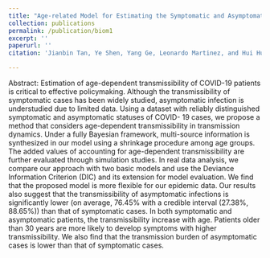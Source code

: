 ```yaml
---
title: "Age-related Model for Estimating the Symptomatic and Asymptomatic Transmissibility of COVID-19 Patients"
collection: publications
permalink: /publication/biom1
excerpt: ''
paperurl: ''
citation: 'Jianbin Tan, Ye Shen, Yang Ge, Leonardo Martinez, and Hui Huang,  Age-related Model for Estimating the Symptomatic and Asymptomatic Transmissibility of COVID-19 Patients, Biometrics, revised and resubmitted'

---
```

Abstract: Estimation of age-dependent transmissibility of COVID-19 patients is critical to effective policymaking. Although the transmissibility of symptomatic cases has been widely studied, asymptomatic infection is understudied due to limited data. Using a dataset with reliably distinguished symptomatic and asymptomatic statuses of COVID- 19 cases, we propose a method that considers age-dependent transmissibility in transmission dynamics. Under a fully Bayesian framework, multi-source information is synthesized in our model using a shrinkage procedure among age groups. The added values of accounting for age-dependent transmissibility are further evaluated through simulation studies. In real data analysis, we compare our approach with two basic models and use the Deviance Information Criterion (DIC) and its extension for model evaluation. We find that the proposed model is more flexible for our epidemic data. Our results also suggest that the transmissibility of asymptomatic infections is significantly lower (on average, 76.45$\%$ with a credible interval (27.38$\%$, 88.65$\%$)) than that of symptomatic cases. In both symptomatic and asymptomatic patients, the transmissibility increase with age. Patients older than 30 years are more likely to develop symptoms with higher transmissibility. We also find that the transmission burden of asymptomatic cases is lower than that of symptomatic cases.


